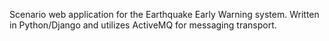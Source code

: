 Scenario web application for the Earthquake Early Warning system.  Written in Python/Django and utilizes ActiveMQ for messaging transport.